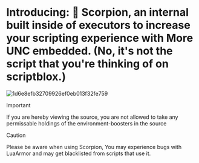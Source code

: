 


# Introducing: 💫 Scorpion, an internal built inside of executors to increase your scripting experience with More UNC embedded. (No, it's not the script that you're thinking of on scriptblox.)

![1d6e8efb32709926ef0eb013f32fe759](https://github.com/user-attachments/assets/a3542c19-23ec-4aa1-aff5-59bcc17dc065)

> [!IMPORTANT]  
> If you are hereby viewing the source, you are not allowed to take any permissable holdings of the environment-boosters in the source


> [!CAUTION]
> Please be aware when using Scorpion, You may experience bugs with LuaArmor and may get blacklisted from scripts that use it.
